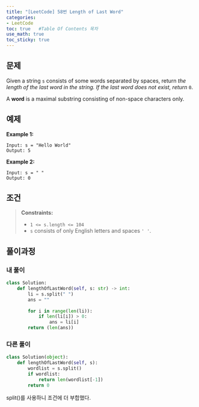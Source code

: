 ```yaml
---
title: "[LeetCode] 58번 Length of Last Word"
categories: 
- LeetCode
toc: true   #Table Of Contents 목차 
use_math: true
toc_sticky: true
---
```


## 문제

Given a string `s` consists of some words separated by spaces, return *the length of the last word in the string. If the last word does not exist, return* `0`.

A **word** is a maximal substring consisting of non-space characters only.

## 예제

**Example 1:**

```
Input: s = "Hello World"
Output: 5
```

**Example 2:**

```
Input: s = " "
Output: 0
```

 ## 조건

> **Constraints:**
>
> - `1 <= s.length <= 104`
> - `s` consists of only English letters and spaces `' '`.

## 풀이과정

### 내 풀이

```python
class Solution:
    def lengthOfLastWord(self, s: str) -> int:
        li = s.split(" ")
        ans = ""
     
        for i in range(len(li)):
            if len(li[i]) > 0:
                ans = li[i]
        return (len(ans))
```



### 다른 풀이

```python
class Solution(object):
    def lengthOfLastWord(self, s):
        wordlist = s.split()
        if wordlist:
            return len(wordlist[-1])
        return 0
```

split()를 사용하니 조건에 더 부합했다.
